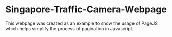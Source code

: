# Singapore-Traffic-Camera-Webpage
This webpage was created as an example to show the usage of PageJS which helps simplify the process of pagination in Javascript.
